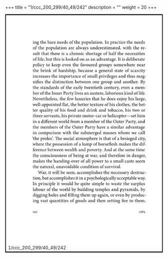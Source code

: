 +++
title = "1/ccc_200_299/40_49/242"
description = ""
weight = 20
+++

<table style="border:2px solid black;max-width:800px;max-height:800px;" 
><tr><td><img class="center-fit-jpg"
src="/jpg_/out_jpg_1984__242.jpg"  >1/ccc_200_299/40_49/242</img></td></tr></table>